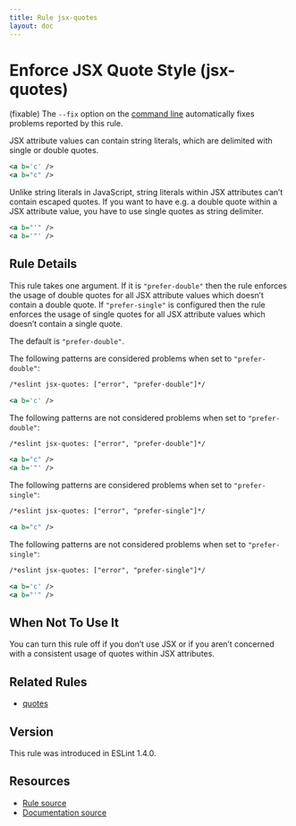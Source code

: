 ```yaml
---
title: Rule jsx-quotes
layout: doc
---
```

<!-- Note: No pull requests accepted for this file. See README.md in the root directory for details. -->

# Enforce JSX Quote Style (jsx-quotes)

(fixable) The `--fix` option on the [command line](../user-guide/command-line-interface#fix) automatically fixes problems reported by this rule.

JSX attribute values can contain string literals, which are delimited with single or double quotes.

```xml
<a b='c' />
<a b="c" />
```

Unlike string literals in JavaScript, string literals within JSX attributes can’t contain escaped quotes.
If you want to have e.g. a double quote within a JSX attribute value, you have to use single quotes as string delimiter.

```xml
<a b="'" />
<a b='"' />
```

## Rule Details

This rule takes one argument.
If it is `"prefer-double"` then the rule enforces the usage of double quotes for all JSX attribute values which doesn’t contain a double quote.
If `"prefer-single"` is configured then the rule enforces the usage of single quotes for all JSX attribute values which doesn’t contain a single quote.

The default is `"prefer-double"`.

The following patterns are considered problems when set to `"prefer-double"`:

```xml
/*eslint jsx-quotes: ["error", "prefer-double"]*/

<a b='c' />
```

The following patterns are not considered problems when set to `"prefer-double"`:

```xml
/*eslint jsx-quotes: ["error", "prefer-double"]*/

<a b="c" />
<a b='"' />
```

The following patterns are considered problems when set to `"prefer-single"`:

```xml
/*eslint jsx-quotes: ["error", "prefer-single"]*/

<a b="c" />
```

The following patterns are not considered problems when set to `"prefer-single"`:

```xml
/*eslint jsx-quotes: ["error", "prefer-single"]*/

<a b='c' />
<a b="'" />
```

## When Not To Use It

You can turn this rule off if you don’t use JSX or if you aren’t concerned with a consistent usage of quotes within JSX attributes.

## Related Rules

* [quotes](quotes)

## Version

This rule was introduced in ESLint 1.4.0.

## Resources

* [Rule source](https://github.com/eslint/eslint/tree/master/lib/rules/jsx-quotes.js)
* [Documentation source](https://github.com/eslint/eslint/tree/master/docs/rules/jsx-quotes.md)
